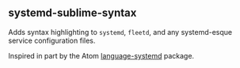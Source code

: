 systemd-sublime-syntax
----------------------

Adds syntax highlighting to `systemd`, `fleetd`, and any systemd-esque 
service configuration files.

Inspired in part by the Atom [language-systemd](https://github.com/arbourd/language-systemd)
package.


